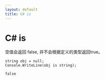 ```yaml
---
layout: default
title: C# is
---
```


# C# is

空值会返回 false, 并不会根据定义的类型返回true。

```CSharp
string obj = null;
Console.WriteLine(obj is string);
```
  
``` CSharp
false
```
